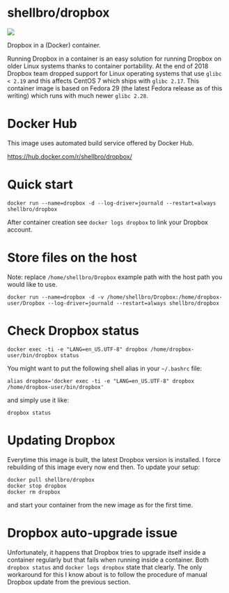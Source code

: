 # shellbro/dropbox

[![](https://img.shields.io/docker/build/shellbro/dropbox.svg)](https://hub.docker.com/r/shellbro/dropbox/)

Dropbox in a (Docker) container.

Running Dropbox in a container is an easy solution for running Dropbox on
older Linux systems thanks to container portability. At the end of 2018 Dropbox
team dropped support for Linux operating systems that use `glibc < 2.19` and
this affects CentOS 7 which ships with `glibc 2.17`. This container image is
based on Fedora 29 (the latest Fedora release as of this writing) which runs
with much newer `glibc 2.28`.

# Docker Hub

This image uses automated build service offered by Docker Hub.

https://hub.docker.com/r/shellbro/dropbox/

# Quick start

```
docker run --name=dropbox -d --log-driver=journald --restart=always shellbro/dropbox
```

After container creation see `docker logs dropbox` to link your Dropbox account.

# Store files on the host

Note: replace `/home/shellbro/Dropbox` example path with the host path you would
like to use.

```
docker run --name=dropbox -d -v /home/shellbro/Dropbox:/home/dropbox-user/Dropbox --log-driver=journald --restart=always shellbro/dropbox
```

# Check Dropbox status

```
docker exec -ti -e "LANG=en_US.UTF-8" dropbox /home/dropbox-user/bin/dropbox status
```

You might want to put the following shell alias in your `~/.bashrc` file:

```
alias dropbox='docker exec -ti -e "LANG=en_US.UTF-8" dropbox /home/dropbox-user/bin/dropbox'
```

and simply use it like:

```
dropbox status
```

# Updating Dropbox

Everytime this image is built, the latest Dropbox version is installed. I force
rebuilding of this image every now end then. To update your setup:

```
docker pull shellbro/dropbox
docker stop dropbox
docker rm dropbox
```

and start your container from the new image as for the first time.

# Dropbox auto-upgrade issue

Unfortunately, it happens that Dropbox tries to upgrade itself inside a
container regularly but that fails when running inside a container. Both
`dropbox status` and `docker logs dropbox` state that clearly. The only
workaround for this I know about is to follow the procedure of manual Dropbox
update from the previous section.
